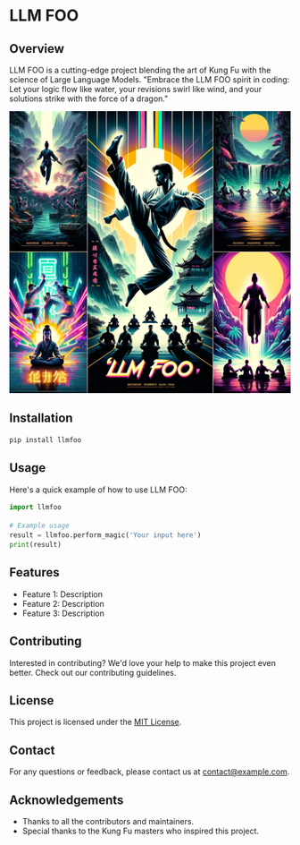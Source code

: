 # LLM FOO

## Overview
LLM FOO is a cutting-edge project blending the art of Kung Fu with the science of Large Language Models. "Embrace the LLM FOO spirit in coding: Let your logic flow like water, your revisions swirl like wind, and your solutions strike with the force of a dragon."

![](/llmfoo.webp)

## Installation
```bash
pip install llmfoo
```

## Usage
Here's a quick example of how to use LLM FOO:
```python
import llmfoo

# Example usage
result = llmfoo.perform_magic('Your input here')
print(result)
```

## Features
- Feature 1: Description
- Feature 2: Description
- Feature 3: Description

## Contributing
Interested in contributing? We'd love your help to make this project even better. Check out our contributing guidelines.

## License
This project is licensed under the [MIT License](LICENSE).

## Contact
For any questions or feedback, please contact us at contact@example.com.

## Acknowledgements
- Thanks to all the contributors and maintainers.
- Special thanks to the Kung Fu masters who inspired this project.
